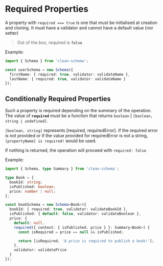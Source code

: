 # Required Properties

A property with `required === true` is one that must be initialised at creation and cloning. It must have a validator and cannot have a default value (nor setter)

> Out of the box, required is **`false`**

Example:

```ts
import { Schema } from 'clean-schema';

const userSchema = new Schema({
  firstName: { required: true, validator: validateName },
  lastName: { required: true, validator: validateName }
});
```

## Conditionally Required Properties

Such a property is required depending on the summary of the operation. The value of **`required`** must be a function that returns `boolean` | `[boolean, string | undefined]`.

`[boolean, string]` represents [required, requiredError]. If the required error is not provided or if the value provided for requiredError is not a string, `[propertyName] is required!` would be used.

If nothing is returned, the operation will proceed with `required: false`

Example:

```ts
import { Schema, type Summary } from 'clean-schema';

type Book = {
  bookId: string;
  isPublished: boolean;
  price: number | null;
};

const bookSchema = new Schema<Book>({
  bookId: { required: true, validator: validateBookId },
  isPublished: { default: false, validator: validateBoolean },
  price: {
    default: null,
    required({ context: { isPublished, price } }: Summary<Book>) {
      const isRequired = price == null && isPublished;

      return [isRequired, 'A price is required to publish a book!'];
    },
    validator: validatePrice
  }
});
```
